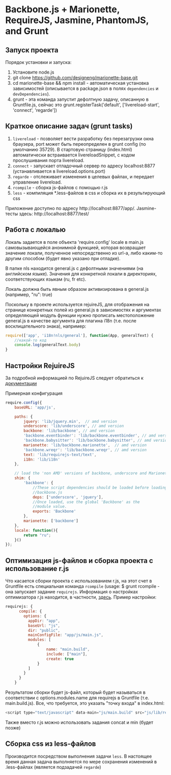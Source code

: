 # Backbone.js + Marionette, RequireJS, Jasmine, PhantomJS, and Grunt

## Запуск проекта

Порядок установки и запуска:

1. Установите node.js
2. git clone https://github.com/designeng/marionette-base.git
3. cd marionette-base && npm install - автоматическая установка зависимостей (описывается в package.json в полях `dependencies` и `devDependencies`).
4. grunt   - эта команда запустит дефолтную задачу, описанную в Gruntfile.js, сейчас это grunt.registerTask('default', ['livereload-start', 'connect', 'regarde'])

## Краткое описание задач (grunt tasks)

1. `livereload` - позволяет вести разработку без перезагрузки окна браузера, port может быть переопределен в grunt config (по умолчанию 35729). В стартовую страницу (index.html) автоматически встраивается livereloadSnippet, с кодом прослушивания порта livereload.
2. `connect` - запускает отладочный сервер по адресу localhost:8877 (устанавливается в livereload.options.port)
3. `regarde` - отслеживает изменения в целевых файлах, и передает управление livereload.
4. `rcompile` - сборка js-файлов с помощью r.js
5. `less` - компиляция *.less-файлов в css и сборка их в результирующий css

Приложение доступно по адресу http://localhost:8877/app/. Jasmine-тесты здесь: http://localhost:8877/test/

## Работа с локалью

Локаль задается в поле объекта 'require.config' locale в main.js самовызывающейся анонимной функцией, которая возвращает значение локали, полученное непосредственно из url-а, либо каким-то другим способом (будет явно указано при отладке).

В папке nls находится general.js с дефолтными значениями (на английском языке). Значения для конкретной локали в директориях, соответствующих языкам (ru, fr etc).

Локаль должна быть явным образом активизирована в general.js (например, "ru": true)

Поскольку в проекте используется rejuireJS, для отображения на странице конкретных полей из general.js в зависимостях и аргументах определяющей модуль функции
нужно прописать местоположение general.js в качестве аргумента для плагина i18n (т.е. после восклицательного знака), например:

```js
require(['app', 'i18n!nls/general'], function(App, generalText) {
	//какой-то код
	console.log(generalText.body)
}
```

## Настройки RejuireJS

За подробной информацией по RejuireJS следует обратиться к [документации](http://requirejs.org/docs/api.html)

Примерная конфигурация

```js
require.config({
    baseURL: 'app/js',

    paths: {
        jquery: 'lib/jquery.min',  // amd version
        underscore: 'lib/underscore', // amd version
        backbone: 'lib/backbone', // amd version        
        'backbone.eventbinder': 'lib/backbone.eventbinder', // amd version
        'backbone.babysitter': 'lib/backbone.babysitter', // amd version
        marionette: 'lib/backbone.marionette',  // amd version
        'backbone.wreqr': 'lib/backbone.wreqr', // amd version
        text: 'lib/requirejs-text/text',
        i18n: 'lib/i18n'
    },

    // load the 'non AMD' versions of backbone, underscore and Marionette
    shim: {        
        'backbone': {
            //These script dependencies should be loaded before loading
            //backbone.js
            deps: ['underscore', 'jquery'],
            //Once loaded, use the global 'Backbone' as the
            //module value.
            exports: 'Backbone'
        },
        marionette: ['backbone']
    },
    locale: function(){
        return "ru";
    }()
});
```

## Оптимизация js-файлов и сборка проекта с использование r.js

Что касается сборки проекта с использованием r.js, на этот счет в Gruntfile есть специальная команда `rcompile` (usage: $ grunt rcompile - она запускает задание
`requirejs`. Информация о настройках оптимизатора r.js находится, в частности, [здесь](http://requirejs.org/docs/faq-advanced.html). Пример настройки:

```js
requirejs: {
      compile: {
        options: {
          appDir: "app",
          baseUrl: "js",
          dir: "public",
          mainConfigFile: "app/js/main.js",
          modules: [
              {
                  name: "main.build",
                  include: ["main"],
                  create: true
              }
          ]
        }
      }
    }
```

Результатом сборки будет js-файл, который будет называться в соответствии с options.modules.name для requirejs в Gruntfile (т.е. main.build.js).
Все, что требуется, это указать "точку входа" в index.html:

```js
<script type="text/javascript" data-main="js/main.build" src="js/lib/require.js"></script>
```

Также вместо r.js можно использовать задания concat и min (будет позже)

## Сборка css из less-файлов

Производится посредством выполнения задачи `less`. В настоящее время данная задача выполняется по мере сохранения изменений в .less-файлах (является подзадачей `regarde`)



